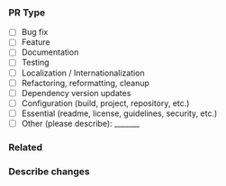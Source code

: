 <!--
Please complete the relevant sections.
You can remove any that don't apply.

You may also consider using the following section headers if applicable:
### Motivation
### What is the current behavior?
### What is the new behavior?
### How to test
### Future improvements
### Other information
-->

### PR Type
<!-- You can remove unnecessary sections. -->
<!-- Also remove anything unnecessary from the parentheses. -->
- [ ] Bug fix
- [ ] Feature
- [ ] Documentation
- [ ] Testing
- [ ] Localization / Internationalization
- [ ] Refactoring, reformatting, cleanup
- [ ] Dependency version updates
- [ ] Configuration (build, project, repository, etc.)
- [ ] Essential (readme, license, guidelines, security, etc.)
- [ ] Other (please describe): _______

### Related
<!-- Add links to related issues or pull requests here. -->


### Describe changes
<!-- Describe the changes you have made. -->
